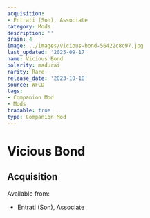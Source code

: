 ```yaml
---
acquisition:
- Entrati (Son), Associate
category: Mods
description: ''
drain: 4
image: ../images/vicious-bond-56422c8c97.jpg
last_updated: '2025-09-17'
name: Vicious Bond
polarity: madurai
rarity: Rare
release_date: '2023-10-18'
source: WFCD
tags:
- Companion Mod
- Mods
tradable: true
type: Companion Mod
---
```


# Vicious Bond

## Acquisition

Available from:
- Entrati (Son), Associate

